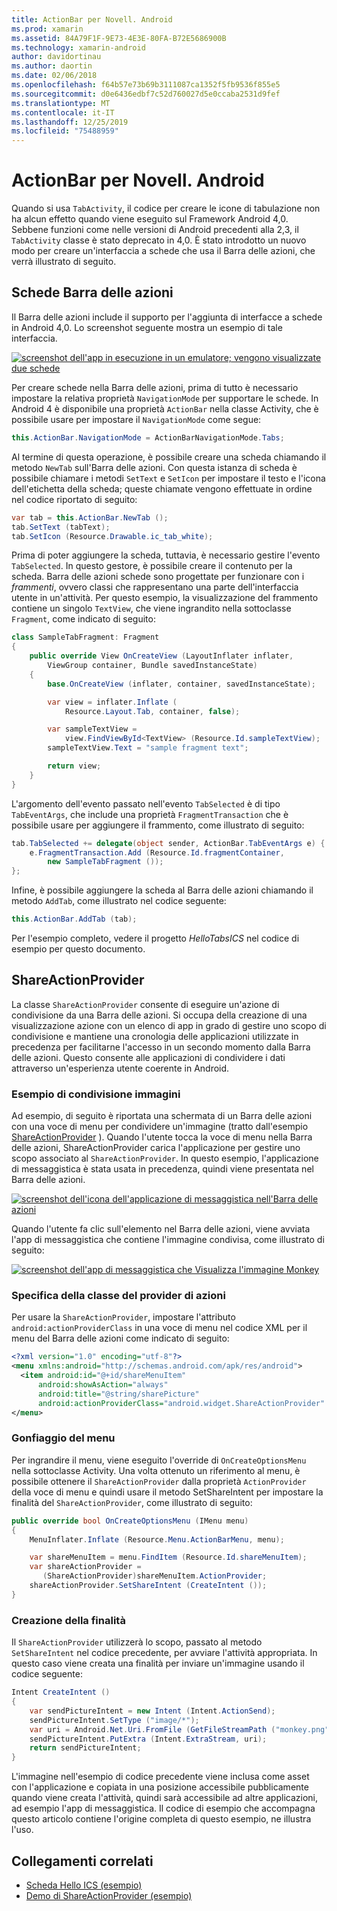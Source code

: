 ```yaml
---
title: ActionBar per Novell. Android
ms.prod: xamarin
ms.assetid: 84A79F1F-9E73-4E3E-80FA-B72E5686900B
ms.technology: xamarin-android
author: davidortinau
ms.author: daortin
ms.date: 02/06/2018
ms.openlocfilehash: f64b57e73b69b3111087ca1352f5fb9536f855e5
ms.sourcegitcommit: d0e6436edbf7c52d760027d5e0ccaba2531d9fef
ms.translationtype: MT
ms.contentlocale: it-IT
ms.lasthandoff: 12/25/2019
ms.locfileid: "75488959"
---
```

# <a name="actionbar-for-xamarinandroid"></a>ActionBar per Novell. Android

Quando si usa `TabActivity`, il codice per creare le icone di tabulazione non ha alcun effetto quando viene eseguito sul Framework Android 4,0. Sebbene funzioni come nelle versioni di Android precedenti alla 2,3, il `TabActivity` classe è stato deprecato in 4,0. È stato introdotto un nuovo modo per creare un'interfaccia a schede che usa il Barra delle azioni, che verrà illustrato di seguito.

## <a name="action-bar-tabs"></a>Schede Barra delle azioni

Il Barra delle azioni include il supporto per l'aggiunta di interfacce a schede in Android 4,0.
Lo screenshot seguente mostra un esempio di tale interfaccia.

[![screenshot dell'app in esecuzione in un emulatore; vengono visualizzate due schede](action-bar-images/25-actionbartabs.png)](action-bar-images/25-actionbartabs.png#lightbox)

Per creare schede nella Barra delle azioni, prima di tutto è necessario impostare la relativa proprietà `NavigationMode` per supportare le schede. In Android 4 è disponibile una proprietà `ActionBar` nella classe Activity, che è possibile usare per impostare il `NavigationMode` come segue:

```csharp
this.ActionBar.NavigationMode = ActionBarNavigationMode.Tabs;
```

Al termine di questa operazione, è possibile creare una scheda chiamando il metodo `NewTab` sull'Barra delle azioni. Con questa istanza di scheda è possibile chiamare i metodi `SetText` e `SetIcon` per impostare il testo e l'icona dell'etichetta della scheda; queste chiamate vengono effettuate in ordine nel codice riportato di seguito:

```csharp
var tab = this.ActionBar.NewTab ();
tab.SetText (tabText);
tab.SetIcon (Resource.Drawable.ic_tab_white);
```

Prima di poter aggiungere la scheda, tuttavia, è necessario gestire l'evento `TabSelected`. In questo gestore, è possibile creare il contenuto per la scheda. Barra delle azioni schede sono progettate per funzionare con i *frammenti*, ovvero classi che rappresentano una parte dell'interfaccia utente in un'attività. Per questo esempio, la visualizzazione del frammento contiene un singolo `TextView`, che viene ingrandito nella sottoclasse `Fragment`, come indicato di seguito:

```csharp
class SampleTabFragment: Fragment
{           
    public override View OnCreateView (LayoutInflater inflater,
        ViewGroup container, Bundle savedInstanceState)
    {
        base.OnCreateView (inflater, container, savedInstanceState);

        var view = inflater.Inflate (
            Resource.Layout.Tab, container, false);

        var sampleTextView =
            view.FindViewById<TextView> (Resource.Id.sampleTextView);            
        sampleTextView.Text = "sample fragment text";

        return view;
    }
}
```

L'argomento dell'evento passato nell'evento `TabSelected` è di tipo `TabEventArgs`, che include una proprietà `FragmentTransaction` che è possibile usare per aggiungere il frammento, come illustrato di seguito:

```csharp
tab.TabSelected += delegate(object sender, ActionBar.TabEventArgs e) {             
    e.FragmentTransaction.Add (Resource.Id.fragmentContainer,
        new SampleTabFragment ());
};
```

Infine, è possibile aggiungere la scheda al Barra delle azioni chiamando il metodo `AddTab`, come illustrato nel codice seguente:

```csharp
this.ActionBar.AddTab (tab);
```

Per l'esempio completo, vedere il progetto *HelloTabsICS* nel codice di esempio per questo documento.

## <a name="shareactionprovider"></a>ShareActionProvider

La classe `ShareActionProvider` consente di eseguire un'azione di condivisione da una Barra delle azioni. Si occupa della creazione di una visualizzazione azione con un elenco di app in grado di gestire uno scopo di condivisione e mantiene una cronologia delle applicazioni utilizzate in precedenza per facilitarne l'accesso in un secondo momento dalla Barra delle azioni. Questo consente alle applicazioni di condividere i dati attraverso un'esperienza utente coerente in Android.

### <a name="image-sharing-example"></a>Esempio di condivisione immagini

Ad esempio, di seguito è riportata una schermata di un Barra delle azioni con una voce di menu per condividere un'immagine (tratto dall'esempio [ShareActionProvider](https://docs.microsoft.com/samples/xamarin/monodroid-samples/shareactionproviderdemo) ). Quando l'utente tocca la voce di menu nella Barra delle azioni, ShareActionProvider carica l'applicazione per gestire uno scopo associato al `ShareActionProvider`. In questo esempio, l'applicazione di messaggistica è stata usata in precedenza, quindi viene presentata nel Barra delle azioni.

[![screenshot dell'icona dell'applicazione di messaggistica nell'Barra delle azioni](action-bar-images/09-shareactionprovider.png)](action-bar-images/09-shareactionprovider.png#lightbox)

Quando l'utente fa clic sull'elemento nel Barra delle azioni, viene avviata l'app di messaggistica che contiene l'immagine condivisa, come illustrato di seguito:

[![screenshot dell'app di messaggistica che Visualizza l'immagine Monkey](action-bar-images/10-messagewithimage.png)](action-bar-images/10-messagewithimage.png#lightbox)

### <a name="specifying-the-action-provider-class"></a>Specifica della classe del provider di azioni

Per usare la `ShareActionProvider`, impostare l'attributo `android:actionProviderClass` in una voce di menu nel codice XML per il menu del Barra delle azioni come indicato di seguito:

```xml
<?xml version="1.0" encoding="utf-8"?>
<menu xmlns:android="http://schemas.android.com/apk/res/android">
  <item android:id="@+id/shareMenuItem"
      android:showAsAction="always"
      android:title="@string/sharePicture"
      android:actionProviderClass="android.widget.ShareActionProvider" />
</menu>
```

### <a name="inflating-the-menu"></a>Gonfiaggio del menu

Per ingrandire il menu, viene eseguito l'override di `OnCreateOptionsMenu` nella sottoclasse Activity. Una volta ottenuto un riferimento al menu, è possibile ottenere il `ShareActionProvider` dalla proprietà `ActionProvider` della voce di menu e quindi usare il metodo SetShareIntent per impostare la finalità del `ShareActionProvider`, come illustrato di seguito:

```csharp
public override bool OnCreateOptionsMenu (IMenu menu)
{
    MenuInflater.Inflate (Resource.Menu.ActionBarMenu, menu);       

    var shareMenuItem = menu.FindItem (Resource.Id.shareMenuItem);           
    var shareActionProvider =
       (ShareActionProvider)shareMenuItem.ActionProvider;
    shareActionProvider.SetShareIntent (CreateIntent ());
}
```

### <a name="creating-the-intent"></a>Creazione della finalità

Il `ShareActionProvider` utilizzerà lo scopo, passato al metodo `SetShareIntent` nel codice precedente, per avviare l'attività appropriata. In questo caso viene creata una finalità per inviare un'immagine usando il codice seguente:

```csharp
Intent CreateIntent ()
{  
    var sendPictureIntent = new Intent (Intent.ActionSend);
    sendPictureIntent.SetType ("image/*");
    var uri = Android.Net.Uri.FromFile (GetFileStreamPath ("monkey.png"));          
    sendPictureIntent.PutExtra (Intent.ExtraStream, uri);
    return sendPictureIntent;
}
```

L'immagine nell'esempio di codice precedente viene inclusa come asset con l'applicazione e copiata in una posizione accessibile pubblicamente quando viene creata l'attività, quindi sarà accessibile ad altre applicazioni, ad esempio l'app di messaggistica. Il codice di esempio che accompagna questo articolo contiene l'origine completa di questo esempio, ne illustra l'uso.

## <a name="related-links"></a>Collegamenti correlati

- [Scheda Hello ICS (esempio)](https://docs.microsoft.com/samples/xamarin/monodroid-samples/hellotabsics)
- [Demo di ShareActionProvider (esempio)](https://docs.microsoft.com/samples/xamarin/monodroid-samples/shareactionproviderdemo)
